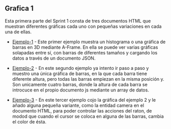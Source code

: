 ## Grafica 1

Esta primera parte del Sprint 1 consta de tres documentos HTML que muestran diferentes gráficas cada uno con pequeñas variaciones en
cada una de ellas.

* [Ejemplo-1](https://kleix.github.io/Proyect/Sprint1/Grafica1/index.html) - Este primer ejemplo muestra un histograma o una gráfica de barras
en 3D mediante A-Frame. En ella se puede ver varias gráficas solapadas entre sí, con barras de diferentes tamaños y cargando los datos a través de 
un documento JSON. 

* [Ejemplo-2](https://kleix.github.io/Proyect/Sprint1/Grafica1/index2.html) - En este segundo ejemplo ya intento ir paso a paso y muestro una única
gráfica de barras, en la que cada barra tiene diferente altura, pero todas las barras empiezan en la misma posición y. 
Son unicamente cuatro barras, donde la altura de cada barra se introcuce en el propio documento js mediante un array de datos.

* [Ejemplo-3](https://kleix.github.io/Proyect/Sprint1/Grafica1/index3.html) - En este tercer ejemplo cojo la gráfica del ejemplo 2 y le añado alguna 
pequeña variante, como la entidad camera en el documento HTML, para poder controlar las acciones del raton, de modod que cuando el cursor se coloca en alguna
de las barras, cambia el color de ésta.

